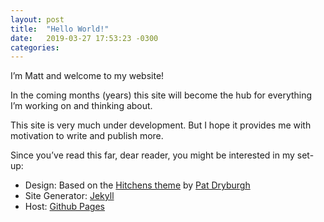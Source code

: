 ```yaml
---
layout: post
title:  "Hello World!"
date:   2019-03-27 17:53:23 -0300
categories: 
---
```


I’m Matt and welcome to my website! 

In the coming months (years) this site will become the hub for everything I’m working on and thinking about.

This site is very much under development. But I hope it provides me with motivation to write and publish more.

Since you’ve read this far, dear reader, you might be interested in my set-up:
- Design: Based on the [Hitchens theme](https://github.com/patdryburgh/hitchens) by [Pat Dryburgh](https://patdryburgh.com/)
- Site Generator: [Jekyll](https://jekyllrb.com/)
- Host: [Github Pages](https://pages.github.com/)